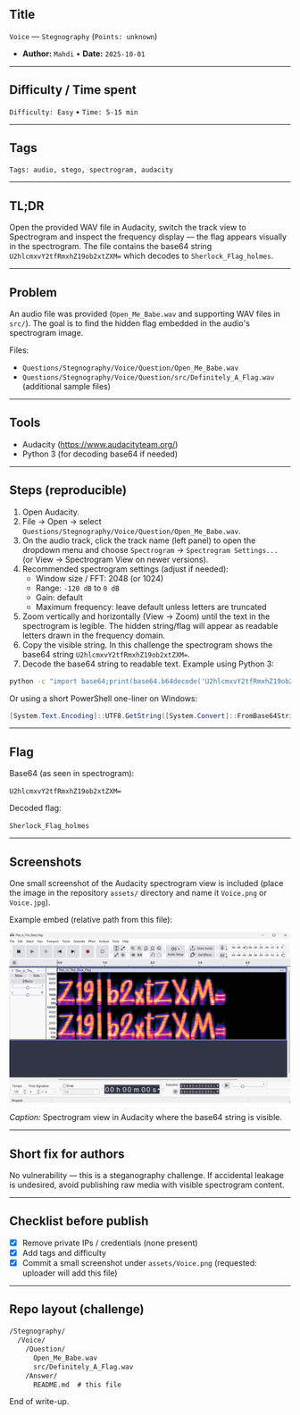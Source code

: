 ## Title

`Voice` — `Stegnography` (`Points: unknown`)

* **Author:** `Mahdi` • **Date:** `2025-10-01`

---

## Difficulty / Time spent

`Difficulty: Easy` • `Time: 5-15 min`

---

## Tags

`Tags: audio, stego, spectrogram, audacity`

---

## TL;DR

Open the provided WAV file in Audacity, switch the track view to Spectrogram and inspect the frequency display — the flag appears visually in the spectrogram. The file contains the base64 string `U2hlcmxvY2tfRmxhZ19ob2xtZXM=` which decodes to `Sherlock_Flag_holmes`.

---

## Problem

An audio file was provided (`Open_Me_Babe.wav` and supporting WAV files in `src/`). The goal is to find the hidden flag embedded in the audio's spectrogram image.

Files:

- `Questions/Stegnography/Voice/Question/Open_Me_Babe.wav`
- `Questions/Stegnography/Voice/Question/src/Definitely_A_Flag.wav` (additional sample files)

---

## Tools

- Audacity (https://www.audacityteam.org/)
- Python 3 (for decoding base64 if needed)

---

## Steps (reproducible)

1. Open Audacity.
2. File → Open → select `Questions/Stegnography/Voice/Question/Open_Me_Babe.wav`.
3. On the audio track, click the track name (left panel) to open the dropdown menu and choose `Spectrogram` → `Spectrogram Settings...` (or View → Spectrogram View on newer versions).
4. Recommended spectrogram settings (adjust if needed):
   - Window size / FFT: 2048 (or 1024)
   - Range: `-120 dB` to `0 dB`
   - Gain: default
   - Maximum frequency: leave default unless letters are truncated
5. Zoom vertically and horizontally (View → Zoom) until the text in the spectrogram is legible. The hidden string/flag will appear as readable letters drawn in the frequency domain.
6. Copy the visible string. In this challenge the spectrogram shows the base64 string `U2hlcmxvY2tfRmxhZ19ob2xtZXM=`.
7. Decode the base64 string to readable text. Example using Python 3:

```bash
python -c "import base64;print(base64.b64decode('U2hlcmxvY2tfRmxhZ19ob2xtZXM=').decode())"
```

Or using a short PowerShell one-liner on Windows:

```powershell
[System.Text.Encoding]::UTF8.GetString([System.Convert]::FromBase64String('U2hlcmxvY2tfRmxhZ19ob2xtZXM='))
```

---

## Flag

Base64 (as seen in spectrogram):

`U2hlcmxvY2tfRmxhZ19ob2xtZXM=`

Decoded flag:

`Sherlock_Flag_holmes`

---

## Screenshots

One small screenshot of the Audacity spectrogram view is included (place the image in the repository `assets/` directory and name it `Voice.png` or `Voice.jpg`).

Example embed (relative path from this file):

![Spectrogram showing the flag](../../../../assets/Voice.png)

_Caption:_ Spectrogram view in Audacity where the base64 string is visible.

---

## Short fix for authors

No vulnerability — this is a steganography challenge. If accidental leakage is undesired, avoid publishing raw media with visible spectrogram content.

---

## Checklist before publish

- [x] Remove private IPs / credentials (none present)
- [x] Add tags and difficulty
- [x] Commit a small screenshot under `assets/Voice.png` (requested: uploader will add this file)

---

## Repo layout (challenge)

```
/Stegnography/
  /Voice/
    /Question/
      Open_Me_Babe.wav
      src/Definitely_A_Flag.wav
    /Answer/
      README.md  # this file
```

End of write-up.
